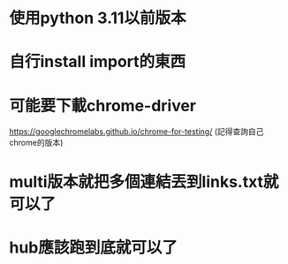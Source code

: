 # 使用python 3.11以前版本
# 自行install import的東西
# 可能要下載chrome-driver
https://googlechromelabs.github.io/chrome-for-testing/
(記得查詢自己chrome的版本)
# multi版本就把多個連結丟到links.txt就可以了
# hub應該跑到底就可以了
